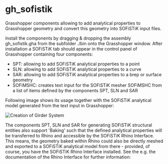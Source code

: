 # gh_sofistik

Grasshopper components allowing to add analytical properties to Grasshopper geometry and convert this geometry into SOFiSTiK input files.

Install the components by dragging & dropping the assembly gh_sofistik.gha from the subfolder ./bin onto the Grasshopper window.
After installation a SOFiSTiK tab should appear in the control panel of Grasshopper containing four components:

* SPT: allowing to add SOFiSTiK analytical properties to a point
* SLN: allowing to add SOFiSTiK analytical properties to a curve
* SAR: allowing to add SOFiSTiK analytical properties to a brep or surface geometry
* SOFiMSHC: creates text input for the SOFiSTiK mesher SOFiMSHC from a list of items defined by the components SPT, SLN and SAR

Following image shows its usage together with the SOFiSTiK analytical model generated from the text input in Grasshopper:

![Creation of Girder System](https://github.com/SOFiSTiK/gh_sofistik/blob/master/gh_sofistik/examples/img/girder_system_01.JPG)

The components SPT, SLN and SAR for generating SOFiSTiK structural entities also support 'Baking' such that the defined 
analytical properties will be transferred to Rhino and accessible by the SOFiSTiK Rhino Interface.
This means, the geometry baked within Rhino could also be directly meshed and exported to a SOFiSTiK analytical model from there - 
provided, of course, you have the SOFiSTiK Rhino Interface installed.
See the e.g. the documentation of the Rhino Interface for further information: [](https://www.sofistik.de/documentation/2018/en/rhino_interface/index.html)

